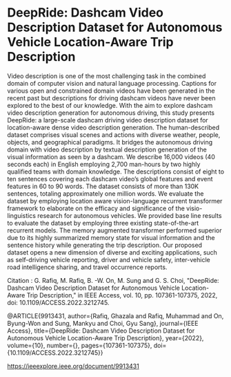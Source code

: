 # DeepRide: Dashcam Video Description Dataset for Autonomous Vehicle Location-Aware Trip Description
Video description is one of the most challenging task in the combined domain of computer vision and natural language processing. Captions for various open and constrained domain videos have been generated in the recent past but descriptions for driving dashcam videos have never been explored to the best of our knowledge. With the aim to explore dashcam video description generation for autonomous driving, this study presents DeepRide: a large-scale dashcam driving video description dataset for location-aware dense video description generation. The human-described dataset comprises visual scenes and actions with diverse weather, people, objects, and geographical paradigms. It bridges the autonomous driving domain with video description by textual description generation of the visual information as seen by a dashcam. We describe 16,000 videos (40 seconds each) in English employing 2,700 man-hours by two highly qualified teams with domain knowledge. The descriptions consist of eight to ten sentences covering each dashcam video’s global features and event features in 60 to 90 words. The dataset consists of more than 130K sentences, totaling approximately one million words. We evaluate the dataset by employing location aware vision-language recurrent transformer framework to elaborate on the efficacy and significance of the visio-linguistics research for autonomous vehicles. We provided base line results to evaluate the dataset by employing three existing state-of-the-art recurrent models. The memory augmented transformer performed superior due to its highly summarized memory state for visual information and the sentence history while generating the trip description. Our proposed dataset opens a new dimension of diverse and exciting applications, such as self-driving vehicle reporting, driver and vehicle safety, inter-vehicle road intelligence sharing, and travel occurrence reports.


Citation : 
G. Rafiq, M. Rafiq, B. -W. On, M. Sung and G. S. Choi, "DeepRide: Dashcam Video Description Dataset for Autonomous Vehicle Location-Aware Trip Description," in IEEE Access, vol. 10, pp. 107361-107375, 2022, doi: 10.1109/ACCESS.2022.3212745.

@ARTICLE{9913431,  author={Rafiq, Ghazala and Rafiq, Muhammad and On, Byung-Won and Sung, Mankyu and Choi, Gyu Sang},  journal={IEEE Access},   title={DeepRide: Dashcam Video Description Dataset for Autonomous Vehicle Location-Aware Trip Description},   year={2022},  volume={10},  number={},  pages={107361-107375},  doi={10.1109/ACCESS.2022.3212745}}

https://ieeexplore.ieee.org/document/9913431

